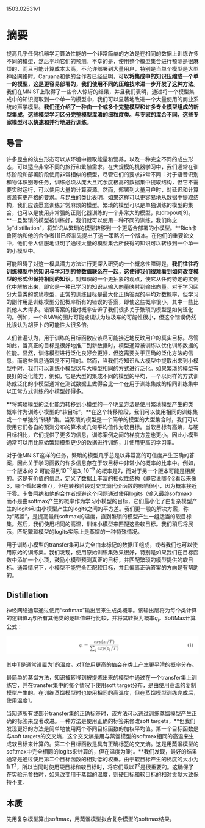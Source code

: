 1503.02531v1

# 摘要

提高几乎任何机器学习算法性能的一个非常简单的方法是在相同的数据上训练许多不同的模型，然后平均它们的预测。不幸的是，使用整个模型集合进行预测是很麻烦的，而且可能计算成本太高，不允许部署到大量用户，特别是当单个模型是大型神经网络时。Caruana和他的合作者已经证明，**可以将集成中的知识压缩成一个单一的模型，这是更容易部署的，我们使用不同的压缩技术进一步开发了这种方法**。我们在MNIST上取得了一些令人惊讶的结果，并且我们表明，通过将一个模型集成中的知识提取到一个单一的模型中，我们可以显著地改进一个大量使用的商业系统的声学模型。**我们还介绍了一种由一个或多个完整模型和许多专业模型组成的新型集成，这些模型学习区分完整模型混淆的细粒度类。与专家的混合不同，这些专家模型可以快速和并行地进行训练。**

## 导言

许多昆虫的幼虫形态可以从环境中提取能量和营养，以及一种完全不同的成虫形态，可以适应非常不同的旅行和繁殖需求。在大规模的机器学习中，我们通常在训练阶段和部署阶段使用非常相似的模型，尽管它们的要求非常不同：对于语音识别和物体识别等任务，训练必须从庞大且冗余度极高的数据集中提取结构，但它不需要实时运行，可以使用大量的计算资源。然而，部署到大量用户时，对延迟和计算资源有更严格的要求。与昆虫的类比表明，如果这样可以更容易地从数据中提取结构，我们应该愿意训练非常麻烦的模型。繁琐的模型可以是单独训练的模型的集合，也可以是使用非常强的正则化器训练的一个非常大的模型，如dropout[9]。**一旦繁琐的模型被训练好，我们就可以使用一种不同的训练，我们称之为“distillation”，将知识从繁琐的模型转移到一个更适合部署的小模型。**Rich卡鲁阿纳和他的合作者[1]已经率先提出了这一策略的一个版本。在他们的重要论文中，他们令人信服地证明了通过大量的模型集合所获得的知识可以转移到一个单一的小模型中。

可能阻碍了对这一极具潜力方法进行更深入研究的一个概念性障碍是，**我们往往将训练模型中的知识与学习到的参数值联系在一起，这使得我们很难看到如何改变模型的形式但保持相同的知识**。对知识的一个更抽象的观点，使它从任何特定的实例化中解放出来，即它是一种已学习的知识从输入向量映射到输出向量。对于学习区分大量类的繁琐模型，正常的训练目标是最大化正确答案的平均对数概率，但学习的副作用是训练模型分配概率所有的错误的答案，即使这些概率很小，其中一些比其他人大得多。错误答案的相对概率告诉了我们很多关于繁琐的模型是如何泛化的。例如，一个BMW的图片可能被误认为垃圾车的可能性很小，但这个错误仍然比误认为胡萝卜的可能性大很多倍。

人们普遍认为，用于训练的目标函数应该尽可能接近地反映用户的真实目标。尽管如此，当真正的目标是很好地推广到新数据时，模型通常被训练以优化训练数据的性能。显然，训练模型进行泛化良好会更好，但这需要关于正确的泛化方法的信息，而这些信息通常是不可用的。然而，当我们将知识从大模型中提取出来到小模型中时，我们可以训练小模型以与大模型相同的方式进行泛化。如果繁琐的模型有良好的泛化能力，例如，它是大型的集成不同的模型的平均，一个以同样的方式训练成泛化的小模型通常在测试数据上做得会比一个在用于训练集成的相同训练集中以正常方式训练的小模型好得多。

**将繁琐模型的泛化能力转移到小模型的一个明显方法是使用繁琐模型产生的类概率作为训练小模型的“软目标”。**在这个转移阶段，我们可以使用相同的训练集或一个单独的“转移”集。当繁琐的模型是一个简单的模型的大型集合时，我们可以使用它们各自的预测分布的算术或几何平均值作为软目标。当软目标有高熵，与硬目标相比，它们提供了更多的信息，训练案例之间的梯度方差也更小，因此小模型通常可以用比原始繁琐模型更少的数据进行训练，并使用更高的学习率。

对于像MNIST这样的任务，繁琐的模型几乎总是以非常高的可信度产生正确的答案，因此关于学习函数的许多信息存在于软目标中非常小的概率的比率中。例如，一个版本的 2 可能得到$10^{−6}$是3, $10^{−9}$ 的概率是7，而对于另一个版本可能是相反的。这是有价值的信息，定义了数据上丰富的相似性结构（即它说哪个2看起来像3，哪个看起来像7），但在转移阶段对交叉熵代价函数的影响很小，因为概率接近于零。卡鲁阿纳和他的合作者规避这个问题通过使用logits（输入最终softmax）而不是由softmax产生的概率作为学习小模型的目标，它们最小化了由复杂模型产生的logits和由小模型产生的logits之间的平方差。我们更一般的解决方案，称为“蒸馏”，是提高最终softmax的温度，直到繁琐的模型产生一组适当的软目标集。然后，我们使用相同的高温，训练小模型来匹配这些软目标。我们稍后将展示，匹配繁琐模型的logits实际上是蒸馏的一种特殊情况。

用于训练小模型的transfer集可以完全由未标记的数据[1]组成，或者我们也可以使用原始的训练集。我们发现，使用原始训练集效果很好，特别是如果我们在目标函数中添加一个小项，鼓励小模型预测真正的目标，并匹配繁琐的模型提供的软目标。通常情况下，小模型不能完全匹配软目标，并且偏离正确答案的方向是有帮助的。

## Distillation

神经网络通常通过使用“softmax”输出层来生成类概率。该输出层将为每个类计算的逻辑值$z_i$与所有其他类的逻辑值进行比较，并将其转换为概率$q_i$。SoftMax计算公式：

![image.png](Distilling+the+Knowledge+in+a+Neural+Network/image.png)

其中T是通常设置为1的温度。对T使用更高的值会在类上产生更平滑的概率分布。

最简单的蒸馏方法，知识被转移到被提炼出来的模型中通过在一个transfer集上训练它，并在transfer集中的每个情况下使用soft target分布，是由使用高温的复制模型产生的。在训练蒸馏模型时也使用相同的高温度，但在蒸馏模型训练完成后，使用温度1。

当知道所有或部分transfer集的正确标签时，该方法可以通过训练蒸馏模型产生正确的标签来显著改进。一种方法是使用正确的标签来修改soft targets，**但我们发现更好的方法是简单地使用两个不同目标函数的加权平均值。第一个目标函数是与soft targets的交叉熵，这个交叉熵是用与蒸馏模型的softmax相同的高温来生成软目标来计算的。第二个目标函数是具有正确标签的交叉熵。这是用蒸馏模型的softmax中完全相同的logits来计算的，但在温度为1时。**我们发现，最好的结果通常是通过使用第二个目标函数的相对低的权重。由于软目标产生的梯度的大小为$1/T^2$，所以当同时使用硬目标和软目标时，将它们乘以$T^2$是很重要的。这确保了在实验元参数时，如果改变用于蒸馏的温度，则硬目标和软目标的相对贡献大致保持不变.

## 本质

先用复杂模型算出softmax，用蒸馏模型拟合复杂模型的softmax结果。



